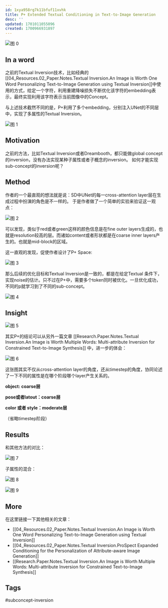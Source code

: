 ```yaml
---
id: 1xya958rg7k11bfuf11xvhk
title: P+ Extended Textual Conditioning in Text-to-Image Generation
desc: ''
updated: 1701011055096
created: 1700966931897
---
```


![图 0](assets/images/c2ee737fc00b3977149bcca5b9b267684edd77ad13f32c0f9904b7df3c084899.png)  

## In a word
之前的Textual Inversion技术，比如经典的[[04_Resources.02_Paper.Notes.Textual Inversion.An Image is Worth One Word Personalizing Text-to-Image Generation using Textual Inversion]]中使用的方式，给定一个字符，利用重建降噪损失不断优化该字符的embedding表示，最终实现利用该字符表示当前图像中的Concept。

与上述技术截然不同的是，P+利用了多个embedding，分别注入UNet的不同层中，实现了多属性的Textual Inversion。

![图 1](assets/images/168004955434f9f709f17593dd2827f7b0da5e574cbb0a1444af2c4082cb7031.png)  



## Motivation

之前的方法，比如Textual Inversion或者Dreambooth，都只能做global concept的inversion，没有办法实现某种子属性或者子概念的inversion。
如何才能实现sub-concept的inversion呢？


## Method

作者的一个最直观的想法就是说：SD中UNet的每一cross-attention layer层在生成过程中扮演的角色是不一样的。 于是作者做了一个简单的实验来验证这一观点：

![图 2](assets/images/4ef6abedaff26605aac938e4a432174ea96d4bcfac8603f74be9038ebc6b55bf.png)  

可以发现，类似于red或者green这样的颜色信息是在fine outer layers生成的，也就是resolution较高的层。而诸如content或者形状都是在coarse inner layers产生的。也就是mid-block的区域。

这一直观的发现，促使作者设计了P+ Space:

![图 3](assets/images/e8ae5808142b6caeca96dc057b1ad283edb7714c86feea2750c9a6e5973e6eef.png)  

那么后续的优化目标和Textual Inversion是一致的，都是在给定Textual 条件下，实现noise的估计。只不过在P+中，需要多个token同时被优化。一旦优化成功，不同的p就学习到了不同的sub-concept。

![图 4](assets/images/4f055d7c01450766d1738783fe2c65dc3b150415fb018d4a76775ef79c1ccf69.png)  


## Insight

![图 5](assets/images/59fd69ced57b658a957ef1a8d1d15db96812ad81c15ec914a74d3e3f104fa064.png)  

其实P+的结论可以从另外一篇文章 [[Research.Paper.Notes.Textual Inversion.An Image is Worth Multiple Words: Multi-attribute Inversion for Constrained Text-to-Image Synthesis]] 中，进一步的体会：

![图 6](assets/images/6f27448f3ca9b7ff44ba4702767a532ed56b2602a3f6edfe72b2a471b6ab703d.png)  

这张图其实不仅从cross-attention layer的角度，还从timestep的角度，协同论述了一下不同的属性是在哪个阶段哪个layer产生关系的。

**object: coarse层**

**pose或者latout：coarse层**

**color 或者 style：moderate层**

（省略timestep阶段）

## Results

和其他方法的对比：

![图 7](assets/images/33304a718efe8bde764ef9b8322af13f35b9679c5618f336e80458911a0fdf13.png)  

子属性的混合：

![图 8](assets/images/7cedc9d432fce934469b025dd9ad2fa75498c2155ad4a489c3d2cd6c40f4a821.png)  


![图 9](assets/images/abeeb8f7009f7d14a26e60fcbe9ae0af4f1ab3fe47ca16bcb56c998b3f960955.png)  



## More

在这里链接一下其他相关的文章：

* [[04_Resources.02_Paper.Notes.Textual Inversion.An Image is Worth One Word Personalizing Text-to-Image Generation using Textual Inversion]]
* [[04_Resources.02_Paper.Notes.Textual Inversion.ProSpect Expanded Conditioning for the Personalization of Attribute-aware Image Generation]]
* [[Research.Paper.Notes.Textual Inversion.An Image is Worth Multiple Words: Multi-attribute Inversion for Constrained Text-to-Image Synthesis]]

## Tags

#subconcept-inversion